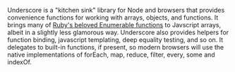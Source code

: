 Underscore is a "kitchen sink" library for Node and browsers that provides convenience functions for working with arrays, objects, and functions. It brings many of [Ruby's beloved Enumerable functions](http://ruby-doc.org/core-2.1.2/Enumerable.html) to Javscript arrays, albeit in a slightly less glamorous way. Underscore also provides helpers for function binding, javascript templating, deep equality testing, and so on. It delegates to built-in functions, if present, so modern browsers will use the native implementations of forEach, map, reduce, filter, every, some and indexOf.

